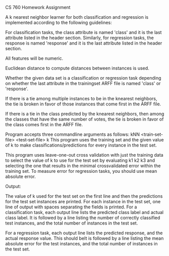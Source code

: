 CS 760 Homework Assignment

A k nearest neighbor learner for both classification and regression is implemented according to the following guidelines:

For classification tasks, the class attribute is named 'class' and it is the last attribute listed in the header section. Similarly, for regression tasks, the
response is named 'response' and it is the last attribute listed in the header section.

All features will be numeric.

Euclidean distance to compute distances between instances is used.

Whether the given data set is a classification or regression task depending on whether the last attribute in the trainingset
ARFF file is named 'class' or 'response'.

If there is a tie among multiple instances to be in the knearest neighbors, the tie is broken in favor of those instances that
come first in the ARFF file.

If there is a tie in the class predicted by the knearest neighbors, then among the classes that have the same number of votes, 
the tie is broken in favor of the class comes first in the ARFF file.

Program accepts three commandline arguments as follows:
kNN <train‐set‐file> <test‐set‐file> k
This program uses the training set and the given value of k to make classifications/predictions for every instance in 
the test set.

This program uses leave-one-out cross validation with just the training data to select the value of k to use for the test set by evaluating k1 k2 k3 and selecting
the one that results in the minimal crossvalidated error within the training set. To measure error for regression tasks, 
you should use mean absolute error.

Output:

The value of k used for the test set on the first line and then the predictions for the test set instances are printed. 
For each instance in the test set, one line of output with spaces separating the fields is printed. 
For a classification task, each output line lists the predicted class label and actual class label. 
It is followed by a line listing the number of correctly classified test instances, and the total number of instances in the 
test set. 

For a regression task, each output line lists the predicted response, and the actual response value. This should beIt is followed
by a line listing the mean absolute error for the test instances, and the total number of instances in the test set.
